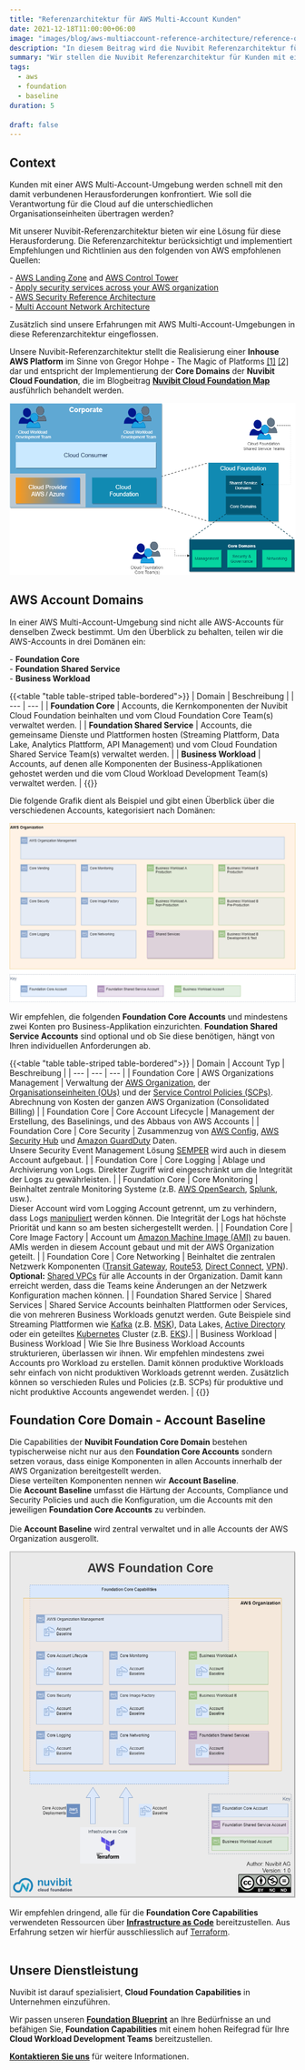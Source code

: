 ```yaml
---
title: "Referenzarchitektur für AWS Multi-Account Kunden"
date: 2021-12-18T11:00:00+06:00
image: "images/blog/aws-multiaccount-reference-architecture/reference-org-architecture.png"
description: "In diesem Beitrag wird die Nuvibit Referenzarchitektur für Kunden mit einer AWS Multi-Account-Umgebung vorgestellt."
summary: "Wir stellen die Nuvibit Referenzarchitektur für Kunden mit einer AWS Multi-Account-Umgebung vor."
tags:
  - aws
  - foundation
  - baseline
duration: 5

draft: false
---
```

## Context

Kunden mit einer AWS Multi-Account-Umgebung werden schnell mit den damit verbundenen Herausforderungen konfrontiert.
Wie soll die Verantwortung für die Cloud auf die unterschiedlichen Organisationseinheiten übertragen werden?

Mit unserer Nuvibit-Referenzarchitektur bieten wir eine Lösung für diese Herausforderung.
Die Referenzarchitektur berücksichtigt und implementiert Empfehlungen und Richtlinien aus den folgenden von AWS empfohlenen Quellen:

\- [AWS Landing Zone](https://aws.amazon.com/de/solutions/implementations/aws-landing-zone/ 'AWS Landing Zone') and [AWS Control Tower](https://aws.amazon.com/de/controltower/ 'AWS Control Tower')<br/>
\- [Apply security services across your AWS organization](https://docs.aws.amazon.com/prescriptive-guidance/latest/security-reference-architecture/security-services.html 'Apply security services across your AWS organization')<br/>
\- [AWS Security Reference Architecture](https://docs.aws.amazon.com/prescriptive-guidance/latest/security-reference-architecture/architecture.html 'AWS Security Reference Architecture')<br/>
\- [Multi Account Network Architecture](https://docs.aws.amazon.com/managedservices/latest/userguide/malz-net-arch.html 'Multi Account Network Architecture')<br/>

Zusätzlich sind unsere Erfahrungen mit AWS Multi-Account-Umgebungen in diese Referenzarchitektur eingeflossen. 

Unsere Nuvibit-Referenzarchitektur stellt die Realisierung einer **Inhouse AWS Platform** im Sinne von Gregor Hohpe - The Magic of Platforms [[1]](https://youtu.be/K_VKzHfuIpQ?t=1746) [[2]](https://architectelevator.com/architecture/platforms-fruit-salad/) dar und entspricht der Implementierung der **Core Domains** der **Nuvibit Cloud Foundation**, die im Blogbeitrag **[Nuvibit Cloud Foundation Map](/blog/cloud-foundation-map 'Nuvibit Cloud Foundation Blog Post')** ausführlich behandelt werden.

![img](images/blog/aws-multiaccount-reference-architecture/foundation-core-domains.png)

## AWS Account Domains

In einer AWS Multi-Account-Umgebung sind nicht alle AWS-Accounts für denselben Zweck bestimmt.
Um den Überblick zu behalten, teilen wir die AWS-Accounts in drei Domänen ein:

\- **Foundation Core**<br/>
\- **Foundation Shared Service**<br/>
\- **Business Workload**<br/>

{{<table "table table-striped table-bordered">}}
| Domain | Beschreibung |
| ---   | ---  |
| **Foundation Core** | Accounts, die Kernkomponenten der Nuvibit Cloud Foundation beinhalten und vom Cloud Foundation Core Team(s) verwaltet werden. |
| **Foundation Shared Service** | Accounts, die gemeinsame Dienste und Plattformen hosten (Streaming Plattform, Data Lake, Analytics Plattform, API Management) und vom Cloud Foundation Shared Service Team(s) verwaltet werden. |
| **Business Workload** | Accounts, auf denen alle Komponenten der Business-Applikationen gehostet werden und die vom Cloud Workload Development Team(s) verwaltet werden. |
{{</table>}}
<br/>

Die folgende Grafik dient als Beispiel und gibt einen Überblick über die verschiedenen Accounts, kategorisiert nach Domänen:

![img](images/blog/aws-multiaccount-reference-architecture/aws-foundation-account-types.png)

Wir empfehlen, die folgenden **Foundation Core Accounts** und mindestens zwei Konten pro Business-Applikation einzurichten.
**Foundation Shared Service Accounts** sind optional und ob Sie diese benötigen, hängt von Ihren individuellen Anforderungen ab.

{{<table "table table-striped table-bordered">}}
| Domain | Account Typ | Beschreibung |
| ---   | ---  | ---  |
| Foundation Core | AWS Organizations Management | Verwaltung der [AWS Organization](https://aws.amazon.com/de/organizations/), der [Organisationseinheiten (OUs)](https://docs.aws.amazon.com/de_de/organizations/latest/userguide/orgs_manage_ous.html) und der [Service Control Policies (SCPs)](https://docs.aws.amazon.com/de_de/organizations/latest/userguide/orgs_manage_policies_scps.html). Abrechnung von Kosten der ganzen AWS Organization (Consolidated Billing) |
| Foundation Core | Core Account Lifecycle | Management der Erstellung, des Baselinings, und des Abbaus von AWS Accounts |
| Foundation Core | Core Security | Zusammenzug von [AWS Config](https://aws.amazon.com/de/config/), [AWS Security Hub](https://aws.amazon.com/de/security-hub/) und [Amazon GuardDuty](https://aws.amazon.com/de/guardduty/) Daten. <br/> Unsere Security Event Management Lösung [SEMPER](/solutions/semper) wird auch in diesem Account aufgebaut. |
| Foundation Core | Core Logging | Ablage und Archivierung von Logs. Direkter Zugriff wird eingeschränkt um die Integrität der Logs zu gewährleisten. |
| Foundation Core | Core Monitoring | Beinhaltet zentrale Monitoring Systeme (z.B. [AWS OpenSearch](https://aws.amazon.com/de/opensearch-service/), [Splunk](https://www.splunk.com/), usw.).<br/>Dieser Account wird vom Logging Account getrennt, um zu verhindern, dass Logs [manipuliert](https://capec.mitre.org/data/definitions/268.html) werden können. Die Integrität der Logs hat höchste Priorität und kann so am besten sichergestellt werden. |
| Foundation Core | Core Image Factory | Account um [Amazon Machine Image (AMI)](https://docs.aws.amazon.com/de_de/AWSEC2/latest/UserGuide/AMIs.html) zu bauen. AMIs werden in diesem Account gebaut und mit der AWS Organization geteilt. |
| Foundation Core | Core Networking | Beinhaltet die zentralen Netzwerk Komponenten ([Transit Gateway](https://aws.amazon.com/de/transit-gateway/), [Route53](https://aws.amazon.com/de/route53/), [Direct Connect](https://aws.amazon.com/de/directconnect/), [VPN](https://aws.amazon.com/de/vpn/)).<br/> **Optional:** [Shared VPCs](https://docs.aws.amazon.com/vpc/latest/userguide/vpc-sharing.html#vpc-sharing-share-subnet) für alle Accounts in der Organization. Damit kann erreicht werden, dass die Teams keine Änderungen an der Netzwerk Konfiguration machen können. |
| Foundation Shared Service | Shared Services | Shared Service Accounts beinhalten Plattformen oder Services, die von mehreren Business Workloads genutzt werden. Gute Beispiele sind Streaming Plattformen wie [Kafka](https://kafka.apache.org/) (z.B. [MSK](https://aws.amazon.com/msk/)), Data Lakes, [Active Directory](https://aws.amazon.com/directoryservice/) oder ein geteiltes [Kubernetes](https://kubernetes.io/de/docs/concepts/overview/what-is-kubernetes/) Cluster (z.B. [EKS](https://aws.amazon.com/eks/)).|
| Business Workload	| Business Workload | Wie Sie Ihre Business Workload Accounts strukturieren, überlassen wir ihnen. Wir empfehlen mindestens zwei Accounts pro Workload zu erstellen. Damit können produktive Workloads sehr einfach von nicht produktiven Workloads getrennt werden. Zusätzlich können so verschieden Rules und Policies (z.B. SCPs) für produktive und nicht produktive Accounts angewendet werden. |
{{</table>}}
<br/>

## Foundation Core Domain - Account Baseline

Die Capabilities der **Nuvibit Foundation Core Domain** bestehen typischerweise nicht nur aus den **Foundation Core Accounts** sondern setzen voraus, dass einige Komponenten in allen Accounts innerhalb der AWS Organization bereitgestellt werden.<br/>
Diese verteilten Komponenten nennen wir **Account Baseline**.<br/>
Die **Account Baseline** umfasst die Härtung der Accounts, Compliance und Security Policies und auch die Konfiguration, um die Accounts mit den jeweiligen **Foundation Core Accounts** zu verbinden.<br/><br/>
Die **Account Baseline** wird zentral verwaltet und in alle Accounts der AWS Organization ausgerollt.

![img](images/blog/aws-multiaccount-reference-architecture/aws-foundation-core.png)

Wir empfehlen dringend, alle für die **Foundation Core Capabilities** verwendeten Ressourcen über **[Infrastructure as Code](/faq/#iac 'What is Infrastructure as Code?')** bereitzustellen.
Aus Erfahrung setzen wir hierfür ausschliesslich auf [Terraform](https://www.terraform.io/intro/index.html 'Introduction to Terraform').
<br/><br/>

## Unsere Dienstleistung

Nuvibit ist darauf spezialisiert, **Cloud Foundation Capabilities** in Unternehmen einzuführen.

Wir passen unseren **[Foundation Blueprint](solutions/foundation-blueprint "Foundation Blueprint Produktseite")** an Ihre Bedürfnisse an und befähigen Sie, **Foundation Capabilities** mit einem hohen Reifegrad für Ihre **Cloud Workload Development Teams** bereitzustellen.

**[Kontaktieren Sie uns](/contact/ 'Kontaktieren Sie uns für weitere Informationen.')** für weitere Informationen.
